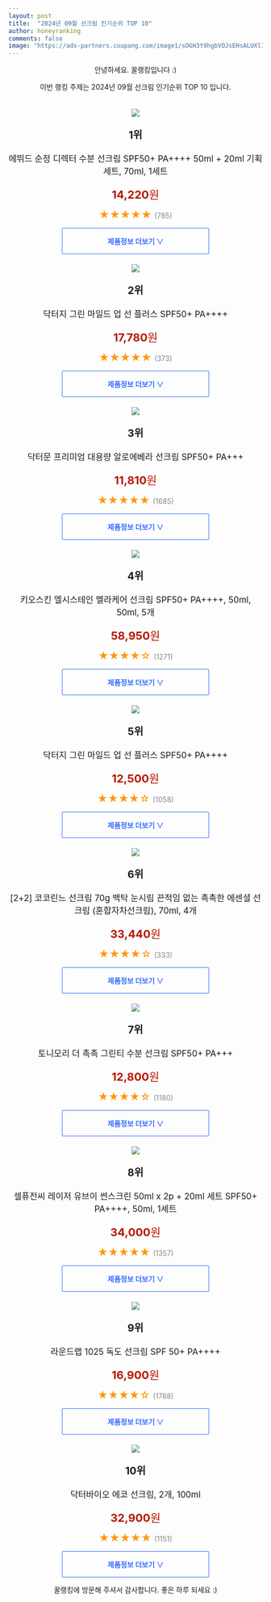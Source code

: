 ```yaml
---
layout: post
title:  "2024년 09월 선크림 인기순위 TOP 10"
author: honeyranking
comments: false
image: "https://ads-partners.coupang.com/image1/sOGH3t9hgbVOJsEHsALUXlIWt24Swz4I0oR6dX00ExIIQcZA2Ccqihzqvze3GzMJjydwYHTC8VvnO46qqfAxaSSTz80fJIHkjNBnSHFxRKDtpUPzv3ScHyxM2fgtD6E_WbkpYRMwO7l5xrhNM0pK_efORLahRdMrUWlrSRQfZHSd4rpyXfYIBhnI3d-mKLAPMHU75WjrG8bS-0XEtXokiOgmE5Bi6iMLcp8d5SjAx43ZY-bzlZy4-nAnwRIHLuKwy0tYvJwAjYxI5D4z4Uj62aSoJU0OS-XX6pHX3_YvbA=="
---
```

<p style="text-align: center;">안녕하세요. 꿀랭킹입니다 :)</p>
<p style="text-align: center;">이번 랭킹 주제는 2024년 09월 선크림 인기순위 TOP 10 입니다.</p><center><img src="https://ads-partners.coupang.com/image1/sOGH3t9hgbVOJsEHsALUXlIWt24Swz4I0oR6dX00ExIIQcZA2Ccqihzqvze3GzMJjydwYHTC8VvnO46qqfAxaSSTz80fJIHkjNBnSHFxRKDtpUPzv3ScHyxM2fgtD6E_WbkpYRMwO7l5xrhNM0pK_efORLahRdMrUWlrSRQfZHSd4rpyXfYIBhnI3d-mKLAPMHU75WjrG8bS-0XEtXokiOgmE5Bi6iMLcp8d5SjAx43ZY-bzlZy4-nAnwRIHLuKwy0tYvJwAjYxI5D4z4Uj62aSoJU0OS-XX6pHX3_YvbA==" style="margin-top:20px" /></center><p style="text-align: center; font-size: 20px"><b>1위</b></p><p style="text-align: center; font-size: 17px">에뛰드 순정 디렉터 수분 선크림 SPF50+ PA++++ 50ml + 20ml 기획세트, 70ml, 1세트</p><p style="text-align: center;"><span style="color: #b61800; font-size: 22px;"><b>14,220</b>원</span></p><p style="text-align: center;"><span style="color: #ff9600; font-size: 20px;">★★★★★ </span><span style="color: #878787;">(785)</span></p><center><a href="https://link.coupang.com/re/AFFSDP?lptag=AF3899140&subid=honeyrank&pageKey=6460691282&itemId=14059607129&vendorItemId=81306941286&traceid=V0-153-f94aa7e4dcae5d1b&clickBeacon=1a371780-6a2f-11ef-ab73-1c9ac17ac38d%7E3&requestid=20240904050000729098926681&token=31850C%7CMIXED"><div style="font-size: 14px; display: inline-block; padding: 15px 90px; color: #346aff; border-radius: 2px; border: 1px solid #346aff; cursor: pointer;"><b>제품정보 더보기 &or;</b></div></a></center><center><img src="https://ads-partners.coupang.com/image1/9qMHZhx5koKMhLcd9m_wTr6aoBvOxY8FUhN14N3oA9BmB5W93bZwe_vCDrw3G1foCkEDZck0FiT9lKbHaYbscIjL7RTPv2o53JHq46Bq5PtyUp_6PYf4DhKibCJqZNRt5MiKbkWPNwkirvjWqBwP1_8PswwJNCw-4p27hUgORuq9uQMxjt4bRe-U1nsaCxSmbEHI9RA4nkuK7IIZs8p0kbPitOZkbf8jAXp5v2F2-fUwbR3aI4C6IduPByiT0lv5eWPnGUtDvHyGENjs8hnB7Yz14uYHsz0Z-0o=" style="margin-top:20px" /></center><p style="text-align: center; font-size: 20px"><b>2위</b></p><p style="text-align: center; font-size: 17px">닥터지 그린 마일드 업 선 플러스 SPF50+ PA++++</p><p style="text-align: center;"><span style="color: #b61800; font-size: 22px;"><b>17,780</b>원</span></p><p style="text-align: center;"><span style="color: #ff9600; font-size: 20px;">★★★★★ </span><span style="color: #878787;">(373)</span></p><center><a href="https://link.coupang.com/re/AFFSDP?lptag=AF3899140&subid=honeyrank&pageKey=1473062788&itemId=19169252950&vendorItemId=80265071820&traceid=V0-153-5a1b62ab65affc8a&requestid=20240904050000729098926681&token=31850C%7CMIXED"><div style="font-size: 14px; display: inline-block; padding: 15px 90px; color: #346aff; border-radius: 2px; border: 1px solid #346aff; cursor: pointer;"><b>제품정보 더보기 &or;</b></div></a></center><center><img src="https://ads-partners.coupang.com/image1/caTcADO6yXwVydHlcaWCAX0JnjRVR9qa5IcFJcNGFcZaVCLUieg5nHr__CS8ikOpk9FyaTS-lnh9KmO6lnr8SA3eoUfc4KDIcCJ0aVU4oEap-rvZ1BEPVrMWlz6E5yn9n8Ijzaq9Z92ubA7BaKwqMwqqNijd5UyMHEH1vFNhajbeo-VtUEYsw1Anbe8ax8U1fHnjaFTNMphwwgSvsEwqkqhKg9oASpryRhgBgKUURwhy_9aZFQT4bM8VvZMuZZea7uM4kYnpHXDENX7g2sJRRaduXNiOfV-F_w==" style="margin-top:20px" /></center><p style="text-align: center; font-size: 20px"><b>3위</b></p><p style="text-align: center; font-size: 17px">닥터문 프리미엄 대용량 알로에베라 선크림 SPF50+ PA+++</p><p style="text-align: center;"><span style="color: #b61800; font-size: 22px;"><b>11,810</b>원</span></p><p style="text-align: center;"><span style="color: #ff9600; font-size: 20px;">★★★★★ </span><span style="color: #878787;">(1685)</span></p><center><a href="https://link.coupang.com/re/AFFSDP?lptag=AF3899140&subid=honeyrank&pageKey=6236837639&itemId=12565178307&vendorItemId=79833389298&traceid=V0-153-41974cc81eedb443&requestid=20240904050000729098926681&token=31850C%7CMIXED"><div style="font-size: 14px; display: inline-block; padding: 15px 90px; color: #346aff; border-radius: 2px; border: 1px solid #346aff; cursor: pointer;"><b>제품정보 더보기 &or;</b></div></a></center><center><img src="https://ads-partners.coupang.com/image1/WR8npHq5YhBM4PcmWSRRtwGzcL1FIxmipyd7s1u2FsB6qL7zjyAi6Ud_2Sb5Ri0CpZtB9jDPwwiA8DgmG1QLMLxqCMTIPwp0mny_3jgHJhjfvetR9zDncO62YnJ3gj_EjXrKeosPpT3BbN4koArjMWCOp9bhuUaTgtqyGsEdyhmHYtnQerIo9NhMVC9SJ8uR0tnFASaF__sJ1OBXGoo6IcT-_3qkHT9_BkTh57Sd8aqwrejZzGs6eKG32hHN5knwmXkaA5SHrHSZPYBKDGpZzwLTChl4xAW8cEqWuAR4xwfXeCxMGAx4aeGZhJsbLQ==" style="margin-top:20px" /></center><p style="text-align: center; font-size: 20px"><b>4위</b></p><p style="text-align: center; font-size: 17px">키오스킨 엘시스테인 멜라케어 선크림 SPF50+ PA++++, 50ml, 50ml, 5개</p><p style="text-align: center;"><span style="color: #b61800; font-size: 22px;"><b>58,950</b>원</span></p><p style="text-align: center;"><span style="color: #ff9600; font-size: 20px;">★★★★☆ </span><span style="color: #878787;">(1271)</span></p><center><a href="https://link.coupang.com/re/AFFSDP?lptag=AF3899140&subid=honeyrank&pageKey=6220984702&itemId=14121086667&vendorItemId=83001843003&traceid=V0-153-4070d7fc5e36d0f0&clickBeacon=1a371780-6a2f-11ef-9171-d4ef55c557fd%7E3&requestid=20240904050000729098926681&token=31850C%7CMIXED"><div style="font-size: 14px; display: inline-block; padding: 15px 90px; color: #346aff; border-radius: 2px; border: 1px solid #346aff; cursor: pointer;"><b>제품정보 더보기 &or;</b></div></a></center><center><img src="https://ads-partners.coupang.com/image1/mV7AZe_F_yrkBp4rmd6Vu3jpSnjPvkX4snw805Dd1fBKi4w6WDDrpa4mkuvIeiqYQHNrW0bGn7blBc6YInN1K7A6NwD_uRdZAeU_p-WGQTw8wVtkOZPx-kDRMx31srRQZJb-SLXmaDPSHDTOPjnYiM0N8eWL4tx82CQzXhuL_4Ovevs63PvAV0fCU_36wjmxXgc10K17aX24WIvWt836l8wCryrlA8KReCepERowfi8m0MlSJ2lnUA1fsPEoUE_w3k39Yw5hrReMyu-Fz4rYWu185Jax5oQz8Kw=" style="margin-top:20px" /></center><p style="text-align: center; font-size: 20px"><b>5위</b></p><p style="text-align: center; font-size: 17px">닥터지 그린 마일드 업 선 플러스 SPF50+ PA++++</p><p style="text-align: center;"><span style="color: #b61800; font-size: 22px;"><b>12,500</b>원</span></p><p style="text-align: center;"><span style="color: #ff9600; font-size: 20px;">★★★★☆ </span><span style="color: #878787;">(1058)</span></p><center><a href="https://link.coupang.com/re/AFFSDP?lptag=AF3899140&subid=honeyrank&pageKey=1473062788&itemId=2531956594&vendorItemId=81076188937&traceid=V0-153-5a1b62ab65affc8a&requestid=20240904050000729098926681&token=31850C%7CMIXED"><div style="font-size: 14px; display: inline-block; padding: 15px 90px; color: #346aff; border-radius: 2px; border: 1px solid #346aff; cursor: pointer;"><b>제품정보 더보기 &or;</b></div></a></center><center><img src="https://ads-partners.coupang.com/image1/OUJoCcz-V7sCQXfQOUY9ZyiMmvfGYaOgaHhHrXm_ZNT_MtTpCZ8u0HsARv3dJvdS5-cP-FjNZmOECT2b97-6dj7_eGAz-v-6GjknJrLZClRaAtbsFO1g5oMpMwtneCLhELBLRIhqskxqyfLbgkpvGRpOZaBhJrBcEc-L238zYbWW3AkRhkxys6shh6qZdOuR74puMKjG75Pe7ongT4HblMlnyhNMKXwRz4KV1dfadhqhoddCBkY8pzHnxYJl8yAZq4H_s-NiPd1EF78QY4f_8rtCC2GXePs3ge3ZcczORevzBbi4usnNPJmO0i1DS9ZM" style="margin-top:20px" /></center><p style="text-align: center; font-size: 20px"><b>6위</b></p><p style="text-align: center; font-size: 17px">[2+2] 코코린느 선크림 70g 백탁 눈시림 끈적임 없는 촉촉한 에센셜 선크림 (혼합자차선크림), 70ml, 4개</p><p style="text-align: center;"><span style="color: #b61800; font-size: 22px;"><b>33,440</b>원</span></p><p style="text-align: center;"><span style="color: #ff9600; font-size: 20px;">★★★★☆ </span><span style="color: #878787;">(333)</span></p><center><a href="https://link.coupang.com/re/AFFSDP?lptag=AF3899140&subid=honeyrank&pageKey=7969583188&itemId=22068404178&vendorItemId=89118411601&traceid=V0-153-133fa27a5c91d6c2&clickBeacon=1a371780-6a2f-11ef-b912-085e15aad159%7E3&requestid=20240904050000729098926681&token=31850C%7CMIXED"><div style="font-size: 14px; display: inline-block; padding: 15px 90px; color: #346aff; border-radius: 2px; border: 1px solid #346aff; cursor: pointer;"><b>제품정보 더보기 &or;</b></div></a></center><center><img src="https://ads-partners.coupang.com/image1/-NsHslnLCOw6apF5-FTz0FB4C1KhwONgzRSlmZGzL60NwJAUDriHyXPGCb1b9IrO46ODCy_p92AZ38ePx02SCYY0av9kQuyqrBYuKvuRdEODpI0-UJcEKzfcFrPSvZZQpDvMCxfsjV1YvOFk3JfqoLYeFpj0c5qzqF1nTKSdZmYKAhz_8Bq93jY_gmpXZt0Bna-bnEM63M7e8svRsbYZf_vzqNr8PW0GJA2RStctH76OH457suXM9sjc502_IXhJvewheozt4Fh2NhBiY8YCBeTODpb8NBAfuJs=" style="margin-top:20px" /></center><p style="text-align: center; font-size: 20px"><b>7위</b></p><p style="text-align: center; font-size: 17px">토니모리 더 촉촉 그린티 수분 선크림 SPF50+ PA+++</p><p style="text-align: center;"><span style="color: #b61800; font-size: 22px;"><b>12,800</b>원</span></p><p style="text-align: center;"><span style="color: #ff9600; font-size: 20px;">★★★★☆ </span><span style="color: #878787;">(1180)</span></p><center><a href="https://link.coupang.com/re/AFFSDP?lptag=AF3899140&subid=honeyrank&pageKey=5774176841&itemId=9820108377&vendorItemId=77103637248&traceid=V0-153-fdb75391b278752c&requestid=20240904050000729098926681&token=31850C%7CMIXED"><div style="font-size: 14px; display: inline-block; padding: 15px 90px; color: #346aff; border-radius: 2px; border: 1px solid #346aff; cursor: pointer;"><b>제품정보 더보기 &or;</b></div></a></center><center><img src="https://ads-partners.coupang.com/image1/yhZ4pGjFLKxb36yCysqQnNCx4ex7FhWlw_k2cpkyN7IZ-wVL2X4ZIwBmGj-3qUwgCm1EjKcTXOaTKPf7oJSvlfT-bsMa7980WU34dT_Ai8Y875X7IWqfCYHgw6H8BhPyNU0O57AZBPK0pfiBTQ5xllDnvasFkprqFGiFBVYRCoGMzFaVXHwiYNzSPVWihV58Uo2W0mZng0nqcVuF5LWeUZ9cgS_ypZ9Ai8hYY6EyQN_BbuIf7mBHUl13rf8WWwsX6KMqewy8vEj-lDQXYV6JgI5SBaQMzknqb6sMhzfOkGE=" style="margin-top:20px" /></center><p style="text-align: center; font-size: 20px"><b>8위</b></p><p style="text-align: center; font-size: 17px">셀퓨전씨 레이저 유브이 썬스크린 50ml x 2p + 20ml 세트 SPF50+ PA++++, 50ml, 1세트</p><p style="text-align: center;"><span style="color: #b61800; font-size: 22px;"><b>34,000</b>원</span></p><p style="text-align: center;"><span style="color: #ff9600; font-size: 20px;">★★★★★ </span><span style="color: #878787;">(1357)</span></p><center><a href="https://link.coupang.com/re/AFFSDP?lptag=AF3899140&subid=honeyrank&pageKey=7858688368&itemId=21439456127&vendorItemId=88494102764&traceid=V0-153-45dde5b4c52ac4ac&clickBeacon=1a371780-6a2f-11ef-aadf-e7f12a59a95d%7E3&requestid=20240904050000729098926681&token=31850C%7CMIXED"><div style="font-size: 14px; display: inline-block; padding: 15px 90px; color: #346aff; border-radius: 2px; border: 1px solid #346aff; cursor: pointer;"><b>제품정보 더보기 &or;</b></div></a></center><center><img src="https://ads-partners.coupang.com/image1/UUC2zCF07ZjwpbTKUZM8o6zEryDupsKtfSYl8kr34rHXHtzAMZ33eV8zDRn8jGCx-BPCGFk7zjGU7Fi6zMB7MO2_4RUqtS2ZZukBLNKi2KboKWOijwpNy9JZC9xCDZ5opBnRTjfVBfIPw2FD4-rp5Bel06u0P89-oXN1RM9rrT6nFVoOOT579oo5xwKWPFSLsL_iiWAfgwRvRF8JlDg8r0yhJoiuU5Lcw7So66eyEBHas_lfPvLpQYvu9wIweqTLYRPRIPlBBgGMXAVAJbS5et5dhH6zjzKtQ6HWiKi6ZkE=" style="margin-top:20px" /></center><p style="text-align: center; font-size: 20px"><b>9위</b></p><p style="text-align: center; font-size: 17px">라운드랩 1025 독도 선크림 SPF 50+ PA++++</p><p style="text-align: center;"><span style="color: #b61800; font-size: 22px;"><b>16,900</b>원</span></p><p style="text-align: center;"><span style="color: #ff9600; font-size: 20px;">★★★★☆ </span><span style="color: #878787;">(1788)</span></p><center><a href="https://link.coupang.com/re/AFFSDP?lptag=AF3899140&subid=honeyrank&pageKey=6598003859&itemId=21061299487&vendorItemId=80103763033&traceid=V0-153-f514fd57301bdbf3&requestid=20240904050000729098926681&token=31850C%7CMIXED"><div style="font-size: 14px; display: inline-block; padding: 15px 90px; color: #346aff; border-radius: 2px; border: 1px solid #346aff; cursor: pointer;"><b>제품정보 더보기 &or;</b></div></a></center><center><img src="https://ads-partners.coupang.com/image1/j6tHswDc1vrYBP42j1f6pFISI1RhzhnrFxZd8AGavxfX0NeNSa7u4DDtfFv5lT-81oSVdiQoiAbZBG3I1Tog-bSYJr086QqdlT_uM9BkvPHxZ27bC0o_iOL6R50Jm2cP8n9p8TzNelbNdEIkTb8Z30tzieaNnd5AQ3LfwBpN7EMgRWdK99c2YIP6XppJFX7ema1stHJx7fCmIh6lTyb3IMi6oXAtojtvvfxa5Rhy8GBlVeCWaUl08voohoVrAguidZ2lzngfsqiDACt9-npLylwaa8iqpnnHZ2gQDYaDtVHAX9CQZ_64BxkVPa29ww2f" style="margin-top:20px" /></center><p style="text-align: center; font-size: 20px"><b>10위</b></p><p style="text-align: center; font-size: 17px">닥터바이오 에코 선크림, 2개, 100ml</p><p style="text-align: center;"><span style="color: #b61800; font-size: 22px;"><b>32,900</b>원</span></p><p style="text-align: center;"><span style="color: #ff9600; font-size: 20px;">★★★★★ </span><span style="color: #878787;">(1151)</span></p><center><a href="https://link.coupang.com/re/AFFSDP?lptag=AF3899140&subid=honeyrank&pageKey=8277328269&itemId=23860700375&vendorItemId=82514992697&traceid=V0-153-daf8362918aaf86c&clickBeacon=1a371780-6a2f-11ef-bac1-885cd7ea744a%7E3&requestid=20240904050000729098926681&token=31850C%7CMIXED"><div style="font-size: 14px; display: inline-block; padding: 15px 90px; color: #346aff; border-radius: 2px; border: 1px solid #346aff; cursor: pointer;"><b>제품정보 더보기 &or;</b></div></a></center><p style="text-align: center;">꿀랭킹에 방문해 주셔서 감사합니다. 좋은 하루 되세요 :)</p>
